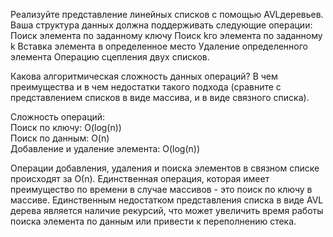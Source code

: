 Реализуйте представление линейных списков с помощью AVL­деревьев. Ваша структура данных должна
поддерживать следующие операции:
Поиск элемента по заданному ключу
Поиск k­го элемента по заданному k
Вставка элемента в определенное место
Удаление определенного элемента
Операцию сцепления двух списков.


Какова алгоритмическая сложность данных операций? В чем преимущества и в чем недостатки такого
подхода (сравните с представлением списков в виде массива, и в виде связного списка).
 

Сложность операций:  
Поиск по ключу: O(log(n))  
Поиск по данным: O(n)  
Добавление и удаление элемента: O(log(n))  


Операции добавления, удаления и поиска элементов в связном списке происходят за О(n). Единственная операция, которая имеет преимущество по времени
в случае массивов - это поиск по ключу в массиве.  Единственным недостатком представления списка в виде AVL дерева является наличие рекурсий, что
может увеличить время работы поиска элемента по данным или привести к переполнению стека.
